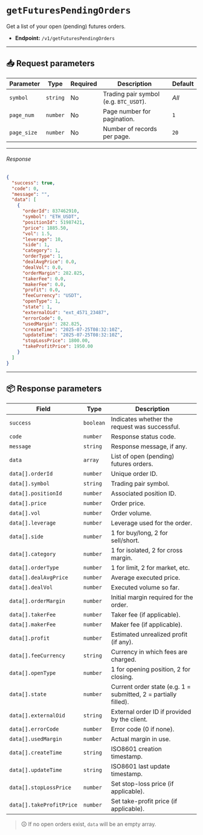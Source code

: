 # `getFuturesPendingOrders`

Get a list of your open (pending) futures orders.

- **Endpoint:** `/v1/getFuturesPendingOrders`

---

## 📥 Request parameters

| **Parameter**   | **Type**   | **Required** | **Description**                                 | **Default** |
|------------------|------------|--------------|--------------------------------------------------|-------------|
| `symbol`         | `string`   | No           | Trading pair symbol (e.g. `BTC_USDT`).           | *All*       |
| `page_num`       | `number`   | No           | Page number for pagination.                      | `1`         |
| `page_size`      | `number`   | No           | Number of records per page.                      | `20`        |

---

###### Response

```json
{
  "success": true,
  "code": 0,
  "message": "",
  "data": [
    {
      "orderId": 837462910,
      "symbol": "ETH_USDT",
      "positionId": 51987421,
      "price": 1885.50,
      "vol": 1.5,
      "leverage": 10,
      "side": 1,
      "category": 1,
      "orderType": 1,
      "dealAvgPrice": 0.0,
      "dealVol": 0.0,
      "orderMargin": 282.825,
      "takerFee": 0.0,
      "makerFee": 0.0,
      "profit": 0.0,
      "feeCurrency": "USDT",
      "openType": 1,
      "state": 1,
      "externalOid": "ext_4571_23487",
      "errorCode": 0,
      "usedMargin": 282.825,
      "createTime": "2025-07-25T08:32:10Z",
      "updateTime": "2025-07-25T08:32:10Z",
      "stopLossPrice": 1800.00,
      "takeProfitPrice": 1950.00
    }
  ]
}
```

---

## 📦 Response parameters

| **Field**            | **Type**   | **Description**                                              |
|----------------------|------------|--------------------------------------------------------------|
| `success`            | `boolean`  | Indicates whether the request was successful.                |
| `code`               | `number`   | Response status code.                                        |
| `message`            | `string`   | Response message, if any.                                    |
| `data`               | `array`    | List of open (pending) futures orders.                       |
| `data[].orderId`     | `number`   | Unique order ID.                                             |
| `data[].symbol`      | `string`   | Trading pair symbol.                                         |
| `data[].positionId`  | `number`   | Associated position ID.                                      |
| `data[].price`       | `number`   | Order price.                                                 |
| `data[].vol`         | `number`   | Order volume.                                                |
| `data[].leverage`    | `number`   | Leverage used for the order.                                 |
| `data[].side`        | `number`   | 1 for buy/long, 2 for sell/short.                            |
| `data[].category`    | `number`   | 1 for isolated, 2 for cross margin.                          |
| `data[].orderType`   | `number`   | 1 for limit, 2 for market, etc.                              |
| `data[].dealAvgPrice`| `number`   | Average executed price.                                      |
| `data[].dealVol`     | `number`   | Executed volume so far.                                      |
| `data[].orderMargin` | `number`   | Initial margin required for the order.                       |
| `data[].takerFee`    | `number`   | Taker fee (if applicable).                                   |
| `data[].makerFee`    | `number`   | Maker fee (if applicable).                                   |
| `data[].profit`      | `number`   | Estimated unrealized profit (if any).                        |
| `data[].feeCurrency` | `string`   | Currency in which fees are charged.                          |
| `data[].openType`    | `number`   | 1 for opening position, 2 for closing.                       |
| `data[].state`       | `number`   | Current order state (e.g. 1 = submitted, 2 = partially filled). |
| `data[].externalOid` | `string`   | External order ID if provided by the client.                 |
| `data[].errorCode`   | `number`   | Error code (0 if none).                                      |
| `data[].usedMargin`  | `number`   | Actual margin in use.                                        |
| `data[].createTime`  | `string`   | ISO8601 creation timestamp.                                  |
| `data[].updateTime`  | `string`   | ISO8601 last update timestamp.                               |
| `data[].stopLossPrice` | `number` | Set stop-loss price (if applicable).                         |
| `data[].takeProfitPrice` | `number` | Set take-profit price (if applicable).                     |

> 🛈 If no open orders exist, `data` will be an empty array.
